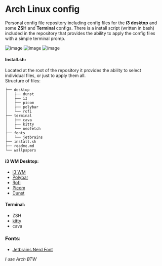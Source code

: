 # Arch Linux config
Personal config file repository including config files for the **i3 desktop** and some **ZSH** and **Terminal** configs. There is a install script (written in bash) included in the repository that provides the ability to apply the config files with a simple terminal promp.

![image](https://github.com/VidFurlan/Dotfiles/assets/71604849/8c90954f-5ab2-46d9-bf11-37acba745d9e)
![image](https://github.com/VidFurlan/Dotfiles/assets/71604849/cfd1b556-20d0-486e-aa77-55012fb1e4b4)
![image](https://github.com/VidFurlan/Dotfiles/assets/71604849/9a8f2844-61d9-4579-9a7e-ed43cec1f0b3)


#### Install.sh:
Located at the root of the repository it provides the ability to select individual files, or just to apply them all.
<br/>Structure of files:
    
    ├── desktop
    │   ├── dunst
    │   ├── i3
    │   ├── picom
    │   ├── polybar
    │   └── rofi
    ├── terminal
    │   ├── cava
    │   ├── kitty
    │   └── neofetch
    ├── fonts
    │   └── jetbrains
    ├── install.sh
    ├── readme.md
    └── wallpapers

#### i3 WM Desktop:
- [i3 WM](https://i3wm.org/)
- [Polybar](https://github.com/polybar/polybar)
- [Rofi](https://github.com/davatorium/rofi)
- [Picom](https://github.com/yshui/picom)
- [Dunst](https://dunst-project.org/)

#### Terminal:
- ZSH
- [kitty](https://sw.kovidgoyal.net/kitty/)
- cava

### Fonts:
- [Jetbrains Nerd Font](https://www.nerdfonts.com/)

*I use Arch BTW*

